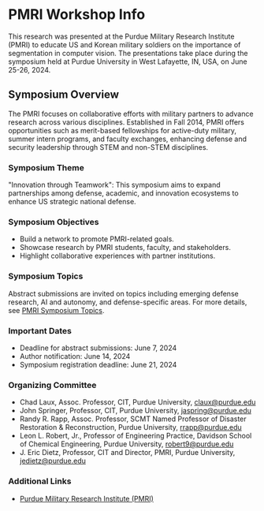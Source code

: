 # PMRI Workshop Info

This research was presented at the Purdue Military Research Institute (PMRI) to educate US and Korean military soldiers on the importance of segmentation in computer vision. The presentations take place during the symposium held at Purdue University in West Lafayette, IN, USA, on June 25-26, 2024.

## Symposium Overview

The PMRI focuses on collaborative efforts with military partners to advance research across various disciplines. Established in Fall 2014, PMRI offers opportunities such as merit-based fellowships for active-duty military, summer intern programs, and faculty exchanges, enhancing defense and security leadership through STEM and non-STEM disciplines.

### Symposium Theme

"Innovation through Teamwork": This symposium aims to expand partnerships among defense, academic, and innovation ecosystems to enhance US strategic national defense.

### Symposium Objectives

- Build a network to promote PMRI-related goals.
- Showcase research by PMRI students, faculty, and stakeholders.
- Highlight collaborative experiences with partner institutions.

### Symposium Topics

Abstract submissions are invited on topics including emerging defense research, AI and autonomy, and defense-specific areas. For more details, see [PMRI Symposium Topics](https://www.emeraldgrouppublishing.com/how-to/authoring-editing-reviewing/write-article-abstract).

### Important Dates

- Deadline for abstract submissions: June 7, 2024
- Author notification: June 14, 2024
- Symposium registration deadline: June 21, 2024

### Organizing Committee

- Chad Laux, Assoc. Professor, CIT, Purdue University, claux@purdue.edu
- John Springer, Professor, CIT, Purdue University, jaspring@purdue.edu
- Randy R. Rapp, Assoc. Professor, SCMT Named Professor of Disaster Restoration & Reconstruction, Purdue University, rrapp@purdue.edu
- Leon L. Robert, Jr., Professor of Engineering Practice, Davidson School of Chemical Engineering, Purdue University, robert9@purdue.edu
- J. Eric Dietz, Professor, CIT and Director, PMRI, Purdue University, jedietz@purdue.edu

### Additional Links
- [Purdue Military Research Institute (PMRI)](https://engineering.purdue.edu/PMRI)

